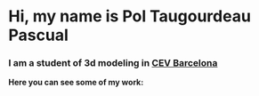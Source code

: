 # Hi, my name is Pol Taugourdeau Pascual 

### I am a student of 3d modeling in [CEV Barcelona](https://www.cevbarcelona.com/)

**Here you can see some of my work:**


